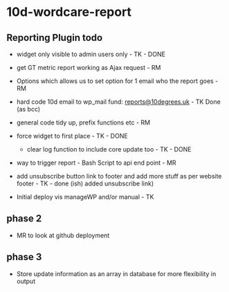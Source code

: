 # 10d-wordcare-report


## Reporting Plugin todo  

- widget only visible to admin users only - TK - DONE

 - get GT metric report working as Ajax request - RM

 - Options which allows us to set option for 1 email who the report goes - RM

- hard code 10d email to wp_mail fund: reports@10degrees.uk - TK Done (as bcc)

 - general code tidy up, prefix functions etc - RM

- force widget to first place - TK - DONE

  - clear log function to include core update too - TK - DONE

 - way to trigger report - Bash Script to api end point - MR

 - add unsubscribe button link to footer and add more stuff as per website footer - TK - done (ish) added unsubscribe link)

 - Initial deploy vis manageWP and/or manual - TK



## phase 2

 - MR to look at github deployment

## phase 3

- Store update information as an array in database for more flexibility in output